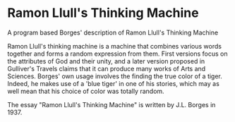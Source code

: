 # Ramon Llull's Thinking Machine
A program based Borges' description of Ramon Llull's Thinking Machine

Ramon Llull's thinking machine is a machine that combines various words together and forms a random expression from them. First versions focus on the attributes of God and their unity, and a later version proposed in Gulliver's Travels claims that it can produce many works of Arts and Sciences. Borges' own usage involves the finding the true color of a tiger. Indeed,  he makes use of a 'blue tiger' in one of his stories, which may as well mean that his choice of color was totally random. 

The essay "Ramon Llull's Thinking Machine" is written by J.L. Borges in 1937.